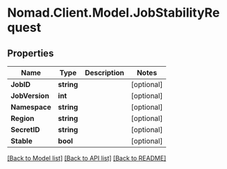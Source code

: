 # Nomad.Client.Model.JobStabilityRequest

## Properties

Name | Type | Description | Notes
------------ | ------------- | ------------- | -------------
**JobID** | **string** |  | [optional] 
**JobVersion** | **int** |  | [optional] 
**Namespace** | **string** |  | [optional] 
**Region** | **string** |  | [optional] 
**SecretID** | **string** |  | [optional] 
**Stable** | **bool** |  | [optional] 

[[Back to Model list]](../README.md#documentation-for-models) [[Back to API list]](../README.md#documentation-for-api-endpoints) [[Back to README]](../README.md)

